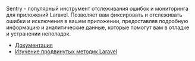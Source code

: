 Sentry - популярный инструмент отслеживания ошибок и мониторинга для приложений Laravel. 
Позволяет вам фиксировать и отслеживать ошибки и исключения в вашем приложении,
предоставляя подробную информацию и аналитические данные, которые помогут вам в отладке и устранении неполадок.

[//]: # "materials"

- [Документация](https://docs.sentry.io/platforms/php/guides/laravel/)
- [Изучение продвинутых методик Laravel](https://learn.cutcode.dev/store)

[//]: # "/materials"
